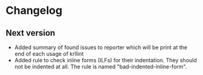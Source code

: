 # Changelog
## Next version
- Added summary of found issues to reporter which will be print at the end of
  each usage of krllint
- Added rule to check inline forms (ILFs) for their indentation. They should not
  be indented at all. The rule is named "bad-indented-inline-form".